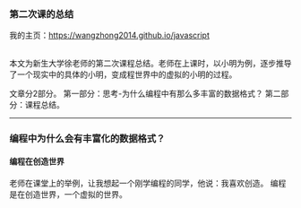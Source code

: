 
### 第二次课的总结

我的主页：https://wangzhong2014.github.io/javascript

##

本文为新生大学徐老师的第二次课程总结。老师在上课时，以小明为例，逐步推导了一个现实中的具体的小明，变成程世界中的虚拟的小明的过程。


文章分2部分。
第一部分：思考-为什么编程中有那么多丰富的数据格式？
第二部分：课程总结。

---


### 编程中为什么会有丰富化的数据格式？

#### 编程在创造世界
老师在课堂上的举例，让我想起一个刚学编程的同学，他说：我喜欢创造。
编程是在创造世界，一个虚拟的世界。

